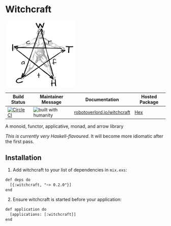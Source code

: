 # Witchcraft
![](./witchcraft-logo.png)

| Build Status | Maintainer Message | Documentation | Hosted Package |
|--------------|--------------------|---------------|----------------|
| [![Circle CI](https://circleci.com/gh/robot-overlord/witchcraft/tree/master.svg?style=svg)](https://circleci.com/gh/robot-overlord/witchcraft/tree/master) | ![built with humanity](https://cloud.githubusercontent.com/assets/1052016/11023213/66d837a4-8627-11e5-9e3b-b295fafb1450.png) |[robotoverlord.io/witchcraft](http://www.robotoverlord.io/witchcraft/extra-readme.html) | [Hex](https://hex.pm/packages/witchcraft) |

A monoid, functor, applicative, monad, and arrow library

*This is currently very Haskell-flavoured*. It will become more idiomatic after the first pass.

## Installation

1. Add witchcraft to your list of dependencies in `mix.exs`:

```
def deps do
  [{:witchcraft, "~> 0.2.0"}]
end
```

2. Ensure witchcraft is started before your application:

```
def application do
  [applications: [:witchcraft]]
end
```
